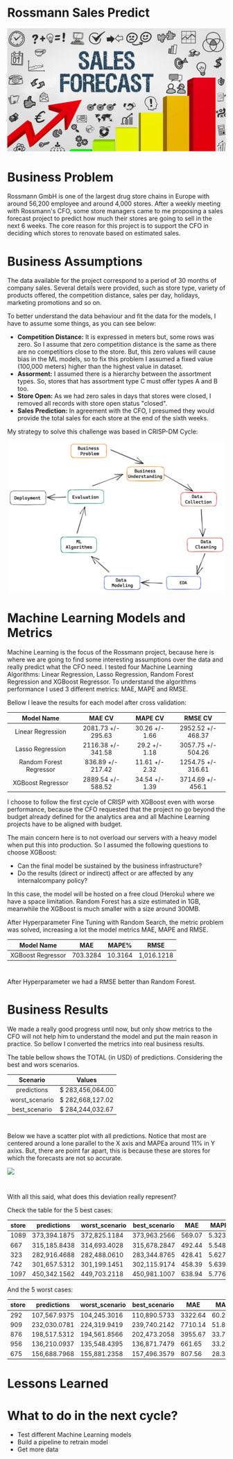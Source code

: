 # Rossmann Sales Predict


![](sales-forecast.png)


# Business Problem

Rossmann GmbH is one of the largest drug store chains in Europe with around 56,200 employee and around 4,000 stores. After a weekly meeting with Rossmann's CFO, some store managers came to me proposing a sales forecast project to predict how much their stores are going to sell in the next 6 weeks. The core reason for this project is to support the CFO in deciding which stores to renovate based on estimated sales. 


# Business Assumptions

The data available for the project correspond to a period of 30 months of company sales. Several details were provided, such as store type, variety of products offered, the competition distance, sales per day, holidays, marketing promotions and so on. 

To better understand the data behaviour and fit the data for the models, I have to assume some things, as you can see below: 

- **Competition Distance:** It is expressed in meters but, some rows was zero. So I assume that zero competition distance is the same as there are no competitiors close to the store. But, this zero values will cause bias in the ML models, so to fix this problem I assumed a fixed value (100,000 meters) higher than the highest value in dataset.
- **Assorment:** I assumed there is a hierarchy between the assortment types. So, stores that has assortment type C must offer types A and B too. 
- **Store Open:** As we had zero sales in days that stores were closed, I removed all records with store open status "closed".
- **Sales Prediction:** In agreement with the CFO, I presumed they would provide the total sales for each store at the end of the sixth weeks. 


My strategy to solve this challenge was based in CRISP-DM Cycle: 

![](crisp-ds.png)

# Machine Learning Models and Metrics

Machine Learning is the focus of the Rossmann project, because here is where we are going to find some interesting assumptions over the data and really predict what the CFO need. I tested four Machine Learning Algorithms: Linear Regression, Lasso Regression, Random Forest Regression and XGBoost Regressor. To understand the algorithms performance I used 3 different metrics: MAE, MAPE and RMSE. 

Bellow I leave the results for each model after cross validation:

|       Model Name          |        MAE CV       |     MAPE CV    |      RMSE CV       |
|:-------------------------:|:-------------------:|:--------------:|:------------------:|
| Linear Regression         |  2081.73 +/- 295.63 | 30.26 +/- 1.66 | 2952.52 +/- 468.37 |
| Lasso Regression          |  2116.38 +/- 341.58 | 29.2  +/- 1.18 | 3057.75 +/- 504.26 |
| Random Forest Regressor   |  836.89  +/- 217.42 | 11.61 +/- 2.32 | 1254.75 +/- 316.61 |
| XGBoost Regressor         |  2889.54 +/- 588.52 | 34.54 +/- 1.39 | 3714.69 +/- 456.1  |


I choose to follow the first cycle of CRISP with XGBoost even with worse performance, because the CFO requested that the project no go beyond the budget already defined for the analytics area and all Machine Learning projects have to be aligned with budget. 

The main concern here is to not overload our servers with a heavy model when put this into production. So I assumed the following questions to choose XGBoost: 

- Can the final model be sustained by the business infrastructure? 
- Do the results (direct or indirect) affect or are affected by any internalcompany policy?

In this case, the model will be hosted on a free cloud (Heroku) where we have a space limitation. Random Forest has a size estimated in 1GB, meanwhile the XGBoost is much smaller with a size around 300MB. 

After Hyperparameter Fine Tuning with Random Search, the metric problem was solved, increasing a lot the model metrics MAE, MAPE and RMSE. 

|    Model Name        |     MAE      |    MAPE%    |     RMSE       |
|:--------------------:|:------------:|:-----------:|:--------------:|
|  XGBoost Regressor   |   703.3284   |   10.3164   |   1,016.1218   |
#
After Hyperparameter we had a RMSE better than Random Forest.

# Business Results

We made a really good progress until now, but only show metrics to the CFO will not help him to understand the model and put the main reason in practice. So bellow I converted the metrics into real business results.

The table bellow shows the TOTAL (in USD) of predictions. Considering the best and wors scenarios. 

|   Scenario     |      Values      |
|:--------------:|:----------------:|
| predictions    | $ 283,456,064.00 |
| worst_scenario | $ 282,668,127.02 |
| best_scenario  | $ 284,244,032.67 |
#
Below we have a scatter plot with all predictions. Notice that most are centered around a lone parallel to the X axis and MAPEa around 11% in Y axixs. But, there are point far apart, this is because these are stores for which the forecasts are not so accurate. 

![](scatter_plot.png)
#
With all this said, what does this deviation really represent?

Check the table for the 5 best cases: 

|store|predictions|worst_scenario|best_scenario|MAE|MAPE|
|-----|-----------|--------------|-------------|---|----|
|1089|373,394.1875|372,825.1184|373,963.2566|569.07|5.3232|
|667 |315,185.8438|314,693.4028|315,678.2847|492.44|5.5487|
|323 |282,916.4688|282,488.0610|283,344.8765|428.41|5.6277|
|742 |301,657.5312|301,199.1451|302,115.9174|458.39|5.6393|
|1097|450,342.1562|449,703.2118|450,981.1007|638.94|5.7761|


And the 5 worst cases: 

|store|predictions |worst_scenario|best_scenario|MAE    |MAPE   |
|-----|------------|--------------|-------------|-------|-------|
|292  |107,567.9375|104,245.3016  |110,890.5733 |3322.64|60.2768|
|909  |232,030.0781|224,319.9419  |239,740.2142 |7710.14|51.8675|
|876  |198,517.5312|194,561.8566  |202,473.2058 |3955.67|33.7730|
|956  |136,210.0937|135,548.4395  |136,871.7479 |661.65 |33.2923|
|675  |156,688.7968|155,881.2358  |157,496.3579 |807.56 |28.3049|


# Lessons Learned

# What to do in the next cycle? 

- Test different Machine Learning models
- Build a pipeline to retrain model
- Get more data
